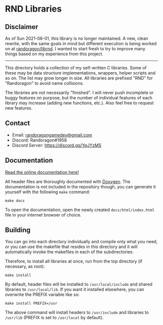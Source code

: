 # RND Libraries

## Disclaimer

As of Sun 2021-08-01, this library is no longer maintained. A new, clean
rewrite, with the same goals in mind but different execution is being worked on
at [randoragon/librnd](https://github.com/randoragon/librnd). I wanted to start
fresh to try to improve many things based on my experience from this project.

---

This directory holds a collection of my self-written C libraries.
Some of these may be data structure implementations, wrappers,
helper scripts and so on. The list may grow longer in size.
All libraries are prefixed "RND" for "Randoragon" to avoid name
collisions.

The libraries are not necessarily "finished". I will never push
incomplete or buggy features on purpose, but the number of individual
features of each library may increase (adding new functions, etc.).
Also feel free to request new features.

## Contact

- Email: [<randoragongamedev@gmail.com>](mailto:randoragongamedev@gmail.com)
- Discord: Randoragon#1958
- Discord Server: https://discord.gg/YqJYzMS

## Documentation

[Read the online documentation here!](https://codedocs.xyz/Randoragon/rnd-libs)

All header files are thoroughly documented with [Doxygen](https://www.doxygen.nl).
The documentation is not included in the repository though,
you can generate it yourself with the following `make` command:

    make docs

To open the documentation, open the newly created `docs/html/index.html`
file in your internet browser of choice.

## Building

You can go into each directory individually and compile only what you need,
or you can use the makefile that resides in this directory and it will
automatically invoke the makefiles in each of the subdirectories.

Therefore, to install all libraries at once, run from the top directory
(if necessary, as root):

    make install

By default, header files will be installed to `/usr/local/include`
and shared libraries to `/usr/local/lib`.  If you want it installed elsewhere,
you can overwrite the PREFIX variable like so:

    make install PREFIX=/usr

The above command will install headers to `/usr/include` and libraries
to `/usr/lib` (PREFIX is set to `/usr/local` by default).
